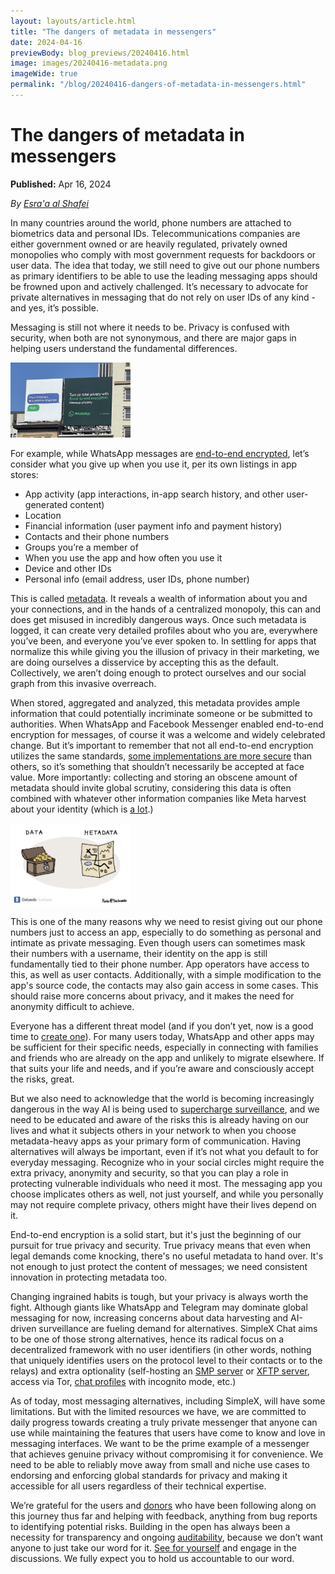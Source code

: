 ```yaml
---
layout: layouts/article.html
title: "The dangers of metadata in messengers"
date: 2024-04-16
previewBody: blog_previews/20240416.html
image: images/20240416-metadata.png
imageWide: true
permalink: "/blog/20240416-dangers-of-metadata-in-messengers.html"
---
```


# The dangers of metadata in messengers 

**Published:** Apr 16, 2024

_By [Esra'a al Shafei](https://mastodon.social/@alshafei)_

In many countries around the world, phone numbers are attached to biometrics data and personal IDs. Telecommunications companies are either government owned or are heavily regulated, privately owned monopolies who comply with most government requests for backdoors or user data. The idea that today, we still need to give out our phone numbers as primary identifiers to be able to use the leading messaging apps should be frowned upon and actively challenged. It’s necessary to advocate for private alternatives in messaging that do not rely on user IDs of any kind - and yes, it’s possible. 

Messaging is still not where it needs to be. Privacy is confused with security, when both are not synonymous, and there are major gaps in helping users understand the fundamental differences. 

<img src="./images/20240416-whatsapp.jpg" class="float-to-right" width="38%">

For example, while WhatsApp messages are [end-to-end encrypted](https://faq.whatsapp.com/820124435853543), let’s consider what you give up when you use it, per its own listings in app stores:

- App activity (app interactions, in-app search history, and other user-generated content)
- Location
- Financial information (user payment info and payment history)
- Contacts and their phone numbers
- Groups you’re a member of
- When you use the app and how often you use it 
- Device and other IDs
- Personal info (email address, user IDs, phone number)

This is called [metadata](https://en.wikipedia.org/wiki/Metadata). It reveals a wealth of information about you and your connections, and in the hands of a centralized monopoly, this can and does get misused in incredibly dangerous ways. Once such metadata is logged, it can create very detailed profiles about who you are, everywhere you’ve been, and everyone you’ve ever spoken to. In settling for apps that normalize this while giving you the illusion of privacy in their marketing, we are doing ourselves a disservice by accepting this as the default. Collectively, we aren’t doing enough to protect ourselves and our social graph from this invasive overreach. 

When stored, aggregated and analyzed, this metadata provides ample information that could potentially incriminate someone or be submitted to authorities. When WhatsApp and Facebook Messenger enabled end-to-end encryption for messages, of course it was a welcome and widely celebrated change. But it’s important to remember that not all end-to-end encryption utilizes the same standards, [some implementations are more secure](https://simplex.chat/blog/20240314-simplex-chat-v5-6-quantum-resistance-signal-double-ratchet-algorithm.html#how-secure-is-end-to-end-encryption-in-different-messengers) than others, so it’s something that shouldn’t necessarily be accepted at face value. More importantly: collecting and storing an obscene amount of metadata should invite global scrutiny, considering this data is often combined with whatever other information companies like Meta harvest about your identity (which is [a lot](https://www.vox.com/recode/23172691/meta-tracking-privacy-hospitals).)

<img src="./images/20240416-metadata.png" class="float-to-right" width="38%">

This is one of the many reasons why we need to resist giving out our phone numbers just to access an app, especially to do something as personal and intimate as private messaging. Even though users can sometimes mask their numbers with a username, their identity on the app is still fundamentally tied to their phone number. App operators have access to this, as well as user contacts. Additionally, with a simple modification to the app's source code, the contacts may also gain access in some cases. This should raise more concerns about privacy, and it makes the need for anonymity difficult to achieve. 

Everyone has a different threat model (and if you don’t yet, now is a good time to [create one](https://www.privacyguides.org/en/basics/threat-modeling/#creating-your-threat-model)). For many users today, WhatsApp and other apps may be sufficient for their specific needs, especially in connecting with families and friends who are already on the app and unlikely to migrate elsewhere. If that suits your life and needs, and if you’re aware and consciously accept the risks, great. 

But we also need to acknowledge that the world is becoming increasingly dangerous in the way AI is being used to [supercharge surveillance](https://www.forbes.com/sites/forbestechcouncil/2024/02/02/artificial-intelligence-the-new-eyes-of-surveillance/?sh=cd57bc214f27), and we need to be educated and aware of the risks this is already having on our lives and what it subjects others in your network to when you choose metadata-heavy apps as your primary form of communication. Having alternatives will always be important, even if it’s not what you default to for everyday messaging. Recognize who in your social circles might require the extra privacy, anonymity and security, so that you can play a role in protecting vulnerable individuals who need it most. The messaging app you choose implicates others as well, not just yourself, and while you personally may not require complete privacy, others might have their lives depend on it.

End-to-end encryption is a solid start, but it's just the beginning of our pursuit for true privacy and security. True privacy means that even when legal demands come knocking, there's no useful metadata to hand over. It's not enough to just protect the content of messages; we need consistent innovation in protecting metadata too.

Changing ingrained habits is tough, but your privacy is always worth the fight. Although giants like WhatsApp and Telegram may dominate global messaging for now, increasing concerns about data harvesting and AI-driven surveillance are fueling demand for alternatives. SimpleX Chat aims to be one of those strong alternatives, hence its radical focus on a decentralized framework with no user identifiers (in other words, nothing that uniquely identifies users on the protocol level to their contacts or to the relays) and extra optionality (self-hosting an [SMP server](https://simplex.chat/docs/server.html) or [XFTP server](https://simplex.chat/docs/xftp-server.html), access via Tor, [chat profiles](https://simplex.chat/docs/guide/chat-profiles.html) with incognito mode, etc.)

As of today, most messaging alternatives, including SimpleX, will have some limitations. But with the limited resources we have, we are committed to daily progress towards creating a truly private messenger that anyone can use while maintaining the features that users have come to know and love in messaging interfaces. We want to be the prime example of a messenger that achieves genuine privacy without compromising it for convenience. We need to be able to reliably move away from small and niche use cases to endorsing and enforcing global standards for privacy and making it accessible for all users regardless of their technical expertise. 

We’re grateful for the users and [donors](https://github.com/simplex-chat/simplex-chat#help-us-with-donations) who have been following along on this journey thus far and helping with feedback, anything from bug reports to identifying potential risks. Building in the open has always been a necessity for transparency and ongoing [auditability](https://simplex.chat/blog/20221108-simplex-chat-v4.2-security-audit-new-website.html), because we don’t want anyone to just take our word for it. [See for yourself](https://github.com/simplex-chat) and engage in the discussions. We fully expect you to hold us accountable to our word. 
